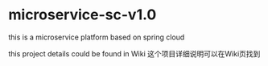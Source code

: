 # microservice-sc-v1.0
this is a microservice platform based on spring cloud

this project details could be found in Wiki
这个项目详细说明可以在Wiki页找到

